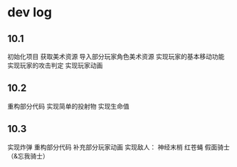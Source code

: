 # dev log

## 10.1
初始化项目
获取美术资源
导入部分玩家角色美术资源
实现玩家的基本移动功能
实现玩家的攻击判定
实现玩家动画

## 10.2
重构部分代码
实现简单的投射物
实现生命值

## 10.3
实现炸弹
重构部分代码
补充部分玩家动画
实现敌人：
    神经末梢
    红苍蝇
    假面骑士（&忘我骑士）